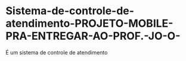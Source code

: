 # Sistema-de-controle-de-atendimento-PROJETO-MOBILE-PRA-ENTREGAR-AO-PROF.-JO-O-
É um sistema de controle de atendimento
